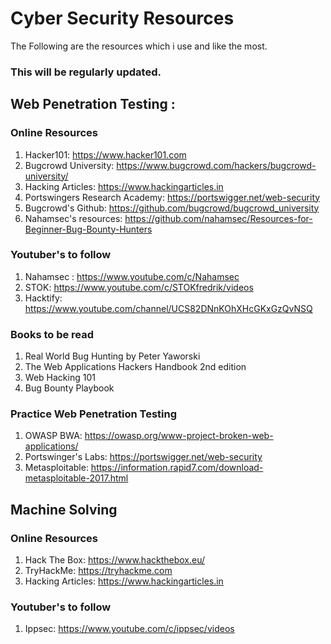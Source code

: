 # Cyber Security Resources

The Following are the resources which i use and like the most.

### This will be regularly updated.

## Web Penetration Testing : 
### Online Resources

1. Hacker101: https://www.hacker101.com
2. Bugcrowd University: https://www.bugcrowd.com/hackers/bugcrowd-university/
3. Hacking Articles: https://www.hackingarticles.in
4. Portswingers Research Academy: https://portswigger.net/web-security
5. Bugcrowd's Github: https://github.com/bugcrowd/bugcrowd_university
6. Nahamsec's resources: https://github.com/nahamsec/Resources-for-Beginner-Bug-Bounty-Hunters

### Youtuber's to follow

1. Nahamsec : https://www.youtube.com/c/Nahamsec
2. STOK: https://www.youtube.com/c/STOKfredrik/videos
3. Hacktify: https://www.youtube.com/channel/UCS82DNnKOhXHcGKxGzQvNSQ

### Books to be read

1. Real World Bug Hunting by Peter Yaworski
2. The Web Applications Hackers Handbook 2nd edition
3. Web Hacking 101
4. Bug Bounty Playbook

### Practice Web Penetration Testing

1. OWASP BWA: https://owasp.org/www-project-broken-web-applications/
2. Portswinger's Labs: https://portswigger.net/web-security
3. Metasploitable: https://information.rapid7.com/download-metasploitable-2017.html

## Machine Solving
### Online Resources
1. Hack The Box: https://www.hackthebox.eu/
2. TryHackMe: https://tryhackme.com
3. Hacking Articles: https://www.hackingarticles.in

### Youtuber's to follow
1. Ippsec: https://www.youtube.com/c/ippsec/videos
